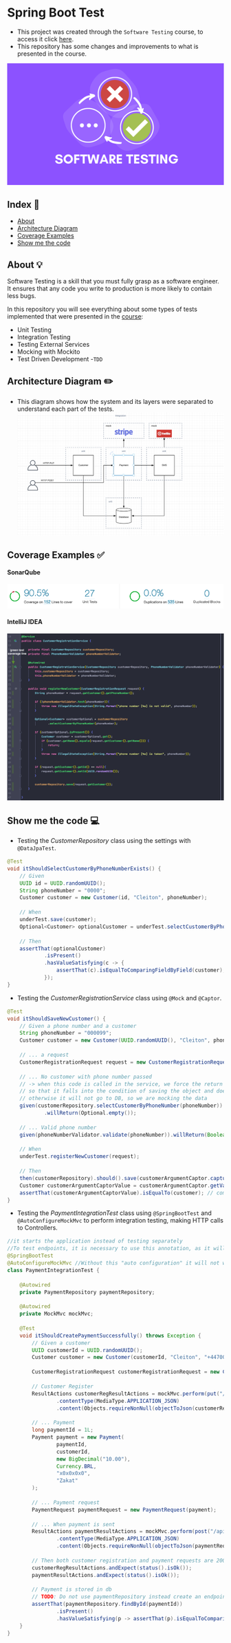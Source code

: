 # Spring Boot Test

- This project was created through the `Software Testing` course, to access it click [here](https://amigoscode.com/courses/software-testing).
- This repository has some changes and improvements to what is presented in the course.

![banner-course](src/main/resources/prints/software-testing-banner.png)

## Index :pushpin:
- [About](#about) 
- [Architecture Diagram](#architecture)
- [Coverage Examples](#coverage)
- [Show me the code](#code)

## About <a name="about"></a> :bulb:

Software Testing is a skill that you must fully grasp as a software engineer. It ensures that any code you write to production is more likely to contain less bugs.

In this repository you will see everything about some types of tests implemented that were presented in the [course](https://amigoscode.com/courses/software-testing):
- Unit Testing
- Integration Testing
- Testing External Services
- Mocking with Mockito
- Test Driven Development -`TDD`

## Architecture Diagram <a name="architecture"></a> :pencil2:

- This diagram shows how the system and its layers were separated to understand each part of the tests.
![architecture](src/main/resources/prints/architecture-diagram.png)

## Coverage Examples <a name="coverage"></a> :white_check_mark:

#### SonarQube
![sonarqube](src/main/resources/prints/sonarqube-report.png)

#### IntelliJ IDEA
![sonarqube](src/main/resources/prints/green-test-coverage-line.png)

## Show me the code <a name="code"></a> :computer:

- Testing the _CustomerRepository_ class using the settings with `@DataJpaTest`.

```java
@Test
void itShouldSelectCustomerByPhoneNumberExists() {
    // Given
    UUID id = UUID.randomUUID();
    String phoneNumber = "0000";
    Customer customer = new Customer(id, "Cleiton", phoneNumber);

    // When
    underTest.save(customer);
    Optional<Customer> optionalCustomer = underTest.selectCustomerByPhoneNumber(phoneNumber);

    // Then
    assertThat(optionalCustomer)
            .isPresent()
            .hasValueSatisfying(c -> {
                assertThat(c).isEqualToComparingFieldByField(customer);
            });
}
```

- Testing the _CustomerRegistrationService_ class using `@Mock` and `@Captor`.

```java
@Test
void itShouldSaveNewCustomer() {
    // Given a phone number and a customer
    String phoneNumber = "000099";
    Customer customer = new Customer(UUID.randomUUID(), "Cleiton", phoneNumber);

    // ... a request
    CustomerRegistrationRequest request = new CustomerRegistrationRequest(customer);

    // ... No customer with phone number passed
    // -> when this code is called in the service, we force the return of this method to be "empty",
    // so that it falls into the condition of saving the object and does not fall into the logic of the IF
    // otherwise it will not go to DB, so we are mocking the data
    given(customerRepository.selectCustomerByPhoneNumber(phoneNumber))
            .willReturn(Optional.empty());

    // ... Valid phone number
    given(phoneNumberValidator.validate(phoneNumber)).willReturn(Boolean.TRUE);

    // When
    underTest.registerNewCustomer(request);

    // Then
    then(customerRepository).should().save(customerArgumentCaptor.capture()); // capture the same value passed in call method 'request'
    Customer customerArgumentCaptorValue = customerArgumentCaptor.getValue(); // get Customer used in request (custumer)
    assertThat(customerArgumentCaptorValue).isEqualTo(customer); // compare Customer with Customer passed in request (are the same object)
}
```

- Testing the _PaymentIntegrationTest_ class using `@SpringBootTest` and `@AutoConfigureMockMvc` to perform integration testing, making HTTP calls to Controllers.

```java
//it starts the application instead of testing separately
//To test endpoints, it is necessary to use this annotation, as it will go up the spring service to perform this test.
@SpringBootTest
@AutoConfigureMockMvc //Without this "auto configuration" it will not work
class PaymentIntegrationTest {

    @Autowired
    private PaymentRepository paymentRepository;

    @Autowired
    private MockMvc mockMvc;

    @Test
    void itShouldCreatePaymentSuccessfully() throws Exception {
        // Given a customer
        UUID customerId = UUID.randomUUID();
        Customer customer = new Customer(customerId, "Cleiton", "+447000000000");

        CustomerRegistrationRequest customerRegistrationRequest = new CustomerRegistrationRequest(customer);

        // Customer Register
        ResultActions customerRegResultActions = mockMvc.perform(put("/api/v1/customer-registration")
                .contentType(MediaType.APPLICATION_JSON)
                .content(Objects.requireNonNull(objectToJson(customerRegistrationRequest))));

        // ... Payment
        long paymentId = 1L;
        Payment payment = new Payment(
                paymentId,
                customerId,
                new BigDecimal("10.00"),
                Currency.BRL,
                "x0x0x0x0",
                "Zakat"
        );

        // ... Payment request
        PaymentRequest paymentRequest = new PaymentRequest(payment);

        // ... When payment is sent
        ResultActions paymentResultActions = mockMvc.perform(post("/api/v1/payment")
                .contentType(MediaType.APPLICATION_JSON)
                .content(Objects.requireNonNull(objectToJson(paymentRequest))));

        // Then both customer registration and payment requests are 200 status code
        customerRegResultActions.andExpect(status().isOk());
        paymentResultActions.andExpect(status().isOk());

        // Payment is stored in db
        // TODO: Do not use paymentRepository instead create an endpoint to retrieve payments for customers
        assertThat(paymentRepository.findById(paymentId))
                .isPresent()
                .hasValueSatisfying(p -> assertThat(p).isEqualToComparingFieldByField(payment));
    }
}
```

